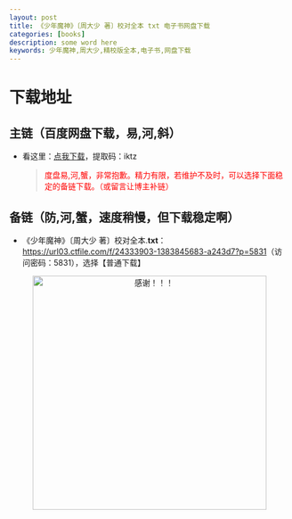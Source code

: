 ```yaml
---
layout: post
title: 《少年魔神》〔周大少 著〕校对全本 txt 电子书网盘下载
categories: [books]
description: some word here
keywords: 少年魔神,周大少,精校版全本,电子书,网盘下载
---
```


# 下载地址

## 主链（百度网盘下载，易,河,斜）

- 看这里：[点我下载](https://pan.baidu.com/s/1iMXUbSbtZQZjDcqDmnWUyw?pwd=iktz)，提取码：iktz

  > <p style="color:red" >度盘易,河,蟹，非常抱歉。精力有限，若维护不及时，可以选择下面稳定的备链下载。（或留言让博主补链）</p>

## 备链（防,河,蟹，速度稍慢，但下载稳定啊）

- 《少年魔神》〔周大少 著〕校对全本.**txt**：<https://url03.ctfile.com/f/24333903-1383845683-a243d7?p=5831>（访问密码：5831），选择【普通下载】

<div align="center"><img src="https://pic.imgdb.cn/item/6707df6bd29ded1a8ce37031.gif" alt="感谢！！！" width="420px" height="auto"/></div>
